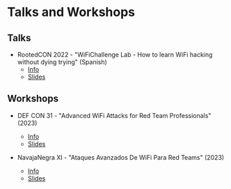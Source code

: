 # Talks and Workshops

## Talks

- RootedCON 2022 - "WiFiChallenge Lab - How to learn WiFi hacking without dying trying" (Spanish)
	- [Info](https://www.rootedcon.com/schedule-rooted2022/#session-464)
	- [Slides](./WiFiChallenge%20Lab/RootedCON%202022%20-%20WiFiChallenge%20Lab.pdf)

## Workshops

- DEF CON 31 - "Advanced WiFi Attacks for Red Team Professionals" (2023)
	- [Info](https://forum.defcon.org/node/246030)
	- [Slides](./Advanced%20WiFi%20Attacks%20for%20Red%20Team%20Professionals/DEF%20CON%2031%20-%20Advanced%20WiFi%20Attacks%20for%20Red%20Team%20Professionals.pdf)

- NavajaNegra XI - "Ataques Avanzados De WiFi Para Red Teams" (2023)
	- [Info](https://www.navajanegra.com/2023/class/ataques-avanzados-de-wifi-para-red-teams/)
	- [Slides](./Advanced%20WiFi%20Attacks%20for%20Red%20Team%20Professionals/NavajaNegra%20XI%20-%20Ataques%20Avanzados%20De%20WiFi%20Para%20Red%20Teams.pdf)


